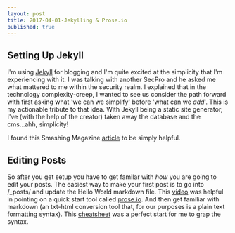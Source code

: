 ```yaml
---
layout: post
title: 2017-04-01-Jekylling & Prose.io
published: true
---
```

## Setting Up Jekyll
I'm using [Jekyll](https://github.com/barryclark/jekyll-now) for blogging and I'm quite excited at the simplicity that I'm experiencing with it. I was talking with another SecPro and he asked me what mattered to me within the security realm. I explained that in the technology complexity-creep, I wanted to see us consider the path forward with first asking what 'we can we simplify' before 'what can we *add*'. This is my actionable tribute to that idea. With Jekyll being a static site generator, I've (with the help of the creator) taken away the database and the cms...ahh, simplicity!

I found this Smashing Magazine [article](https://www.smashingmagazine.com/2014/08/build-blog-jekyll-github-pages/) to be simply helpful.

## Editing Posts

So after you get setup you have to get familar with *how* you are going to edit your posts. The easiest way to make your first post is to go into /_posts/ and update the Hello World markdown file. This [video](https://www.youtube.com/watch?v=U0idtvxVo9I) was helpful in pointing on a quick start tool called [prose.io](http://prose.io). And then get familiar with markdown (an txt-html conversion tool  that, for our purposes is a plain text formatting syntax). This [cheatsheet](https://github.com/adam-p/markdown-here/wiki/Markdown-Cheatsheet) was a perfect start for me to grap the syntax.
